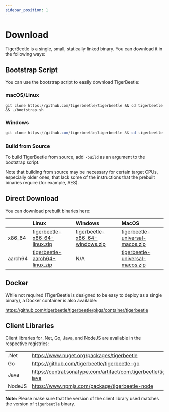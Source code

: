 ```yaml
---
sidebar_position: 1
---
```


# Download

TigerBeetle is a single, small, statically linked binary. You can download it in the following ways:

## Bootstrap Script

You can use the bootstrap script to easily download TigerBeetle:

### macOS/Linux

```shell
git clone https://github.com/tigerbeetle/tigerbeetle && cd tigerbeetle && ./bootstrap.sh
```

### Windows

```powershell
git clone https://github.com/tigerbeetle/tigerbeetle && cd tigerbeetle && .\bootstrap.ps1
```

### Build from Source

To build TigerBeetle from source, add `-build` as an argument to the bootstrap script.

Note that building from source may be necessary for certain target CPUs, especially older ones, that
lack some of the instructions that the prebuilt binaries require (for example, AES).

## Direct Download

You can download prebuilt binaries here:

|               | Linux                            | Windows                          | MacOS                             |
| :------------ | :------------------------------- | :------------------------------- | :-------------------------------- |
| x86_64        |[tigerbeetle-x86_64-linux.zip]    |[tigerbeetle-x86_64-windows.zip]  | [tigerbeetle-universal-macos.zip] |
| aarch64       |[tigerbeetle-aarch64-linux.zip]   |             N/A                  | [tigerbeetle-universal-macos.zip] |

[tigerbeetle-aarch64-linux.zip]: https://github.com/tigerbeetle/tigerbeetle/releases/latest/download/tigerbeetle-aarch64-linux.zip
[tigerbeetle-universal-macos.zip]: https://github.com/tigerbeetle/tigerbeetle/releases/latest/download/tigerbeetle-universal-macos.zip
[tigerbeetle-x86_64-linux.zip]: https://github.com/tigerbeetle/tigerbeetle/releases/latest/download/tigerbeetle-x86_64-linux.zip
[tigerbeetle-x86_64-windows.zip]: https://github.com/tigerbeetle/tigerbeetle/releases/latest/download/tigerbeetle-x86_64-windows.zip

## Docker

While not required (TigerBeetle is designed to be easy to deploy as a single binary), a Docker
container is also available:

<https://github.com/tigerbeetle/tigerbeetle/pkgs/container/tigerbeetle>

## Client Libraries

Client libraries for .Net, Go, Java, and NodeJS are available in the respective registries:

|               |                                                                           |
| :------------ | :------------------------------------------------------------------------ |
| .Net          |<https://www.nuget.org/packages/tigerbeetle>                               |
| Go            |<https://github.com/tigerbeetle/tigerbeetle-go>                            |
| Java          |<https://central.sonatype.com/artifact/com.tigerbeetle/tigerbeetle-java>   |
| NodeJS        |<https://www.npmjs.com/package/tigerbeetle-node>                           |

**Note:** Please make sure that the version of the client library used matches the version of
`tigerbeetle` binary.
